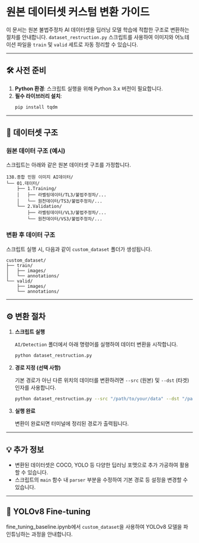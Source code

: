 # 원본 데이터셋 커스텀 변환 가이드

이 문서는 원본 불법주정차 AI 데이터셋을 딥러닝 모델 학습에 적합한 구조로 변환하는 절차를 안내합니다.
`dataset_restruction.py` 스크립트를 사용하여 이미지와 어노테이션 파일을 `train` 및 `valid` 세트로 자동 정리할 수 있습니다.

---

## 🛠️ 사전 준비

1.  **Python 환경**: 스크립트 실행을 위해 Python 3.x 버전이 필요합니다.
2.  **필수 라이브러리 설치**:
    ```bash
    pip install tqdm
    ```

---

## 📁 데이터셋 구조

### 원본 데이터 구조 (예시)

스크립트는 아래와 같은 원본 데이터셋 구조를 가정합니다.

```
138.종합 민원 이미지 AI데이터/
└── 01.데이터/
    ├── 1.Training/
    │   ├── 라벨링데이터/TL3/불법주정차/...
    │   └── 원천데이터/TS3/불법주정차/...
    └── 2.Validation/
        ├── 라벨링데이터/VL3/불법주정차/...
        └── 원천데이터/VS3/불법주정차/...
```

### 변환 후 데이터 구조

스크립트 실행 시, 다음과 같이 `custom_dataset` 폴더가 생성됩니다.

```
custom_dataset/
├── train/
│   ├── images/
│   └── annotations/
└── valid/
    ├── images/
    └── annotations/
```

---

## ⚙️ 변환 절차

1.  **스크립트 실행**

    `AI/Detection` 폴더에서 아래 명령어를 실행하여 데이터 변환을 시작합니다.

    ```bash
    python dataset_restruction.py
    ```

2.  **경로 지정 (선택 사항)**

    기본 경로가 아닌 다른 위치의 데이터를 변환하려면 `--src` (원본) 및 `--dst` (타겟) 인자를 사용합니다.

    ```bash
    python dataset_restruction.py --src "/path/to/your/data" --dst "/path/to/custom_dataset"
    ```

3.  **실행 완료**

    변환이 완료되면 터미널에 정리된 경로가 출력됩니다.

---

## 💡 추가 정보

-   변환된 데이터셋은 COCO, YOLO 등 다양한 딥러닝 포맷으로 추가 가공하여 활용할 수 있습니다.
-   스크립트의 `main` 함수 내 `parser` 부분을 수정하여 기본 경로 등 설정을 변경할 수 있습니다.

---

## 🚀 YOLOv8 Fine-tuning

fine_tuning_baseline.ipynb에서 `custom_dataset`을 사용하여 YOLOv8 모델을 파인튜닝하는 과정을 안내합니다.